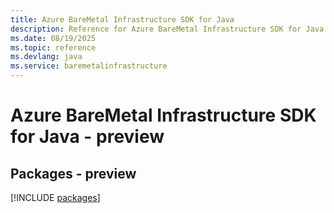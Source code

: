 ```yaml
---
title: Azure BareMetal Infrastructure SDK for Java
description: Reference for Azure BareMetal Infrastructure SDK for Java
ms.date: 08/19/2025
ms.topic: reference
ms.devlang: java
ms.service: baremetalinfrastructure
---
```

# Azure BareMetal Infrastructure SDK for Java - preview
## Packages - preview
[!INCLUDE [packages](baremetal-infrastructure-index.md)]